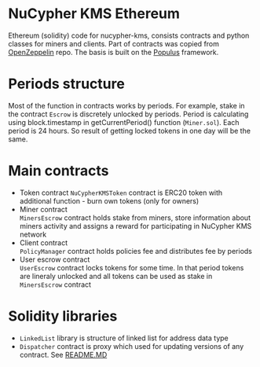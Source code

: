 # NuCypher KMS Ethereum

Ethereum (solidity) code for nucypher-kms, consists contracts and python classes for miners and clients.
Part of contracts was copied from [OpenZeppelin](https://github.com/OpenZeppelin/zeppelin-solidity) repo.
The basis is built on the [Populus](https://github.com/ethereum/populus) framework.


# Periods structure

Most of the function in contracts works by periods. For example, stake in the contract `Escrow` is discretely unlocked by periods.
Period is calculating using block.timestamp in getCurrentPeriod() function (`Miner.sol`). Each period is 24 hours. So result of getting locked tokens in one day will be the same.

# Main contracts

* Token contract
`NuCypherKMSToken` contract is ERC20 token with additional function - burn own tokens (only for owners)
* Miner contract  
`MinersEscrow` contract holds stake from miners, store information about miners activity and assigns a reward for participating in NuCypher KMS network
* Client contract  
`PolicyManager` contract holds policies fee and distributes fee by periods
* User escrow contract  
`UserEscrow` contract locks tokens for some time. In that period tokens are lineraly unlocked and all tokens can be used as stake in `MinersEscrow` contract

# Solidity libraries

* `LinkedList` library is structure of linked list for address data type
* `Dispatcher` contract is proxy which used for updating versions of any contract. See [README.MD](nkms.blockchain.eth/project/contracts/proxy/README.MD)
